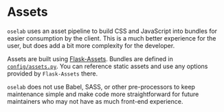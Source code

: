 # Assets

`oselab` uses an asset pipeline to build CSS and JavaScript into bundles for easier consumption by the client. This is a much better experience for the user, but does add a bit more complexity for the developer.

Assets are built using [Flask-Assets](https://flask-assets.readthedocs.io/en/latest/). Bundles are defined in [`config/assets.py`](https://github.com/OpenSourceEcon/oselab/blob/master/oselab/config/assets.py). You can reference static assets and use any options provided by `Flask-Assets` there.

`oselab` does not use Babel, SASS, or other pre-processors to keep maintenance simple and make code more straightforward for future maintainers who may not have as much front-end experience.

